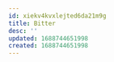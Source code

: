 ```yaml
---
id: xiekv4kvxlejted6da21m9g
title: Bitter
desc: ''
updated: 1688744651998
created: 1688744651998
---
```



